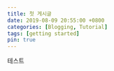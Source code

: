 ```yaml
---
title: 첫 게시글
date: 2019-08-09 20:55:00 +0800
categories: [Blogging, Tutorial]
tags: [getting started]
pin: true
---
```

테스트